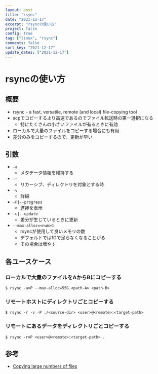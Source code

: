 ```yaml
---
layout: post
title: "rsync"
date: "2021-12-17"
excerpt: "rsyncの使い方"
project: false
config: true
tag: ["linux", "rsync"]
comments: false
sort_key: "2021-12-17"
update_dates: ["2021-12-17"]
---
```


# rsyncの使い方

## 概要
 - rsync - a fast, versatile, remote (and local) file-copying tool
 - scpでコピーするより高速であるのでファイル転送時の第一選択になる
   - 特にたくさんの小さいファイルが有るときに有効
 - ローカルで大量のファイルをコピーする場合にも有用
 - 差分のみをコピーするので、更新が早い

## 引数
 - `-a`
   - メタデータ情報を維持する
 - `-r`
   - リカーシブ、ディレクトリを対象とする時
 - `-v`
   - 詳細
 - `-P|--progress`
   - 進捗を表示
 - `-u|--update`
   - 差分が生じているときに更新
 - `--max-alloc=<num>G`
   - rsyncが使用して良いメモリの数 
   - デフォルトでは1Gで足らなくなることがる
   - その場合は増やす

## 各ユースケース

### ローカルで大量のファイルをAからBにコピーする

```console
$ rsync -avP --max-alloc=55G <path-A> <path-B>
```

### リモートホストにディレクトリごとコピーする

```console
$ rsync -r -v -P ./<source-dir> <user>@<remote>:<target-path>
```

### リモートにあるデータをディレクトリごとコピーする

```console
$ rsync -rvP <user>@<remote>:<target-path> .
```

## 参考
 - [Copying large numbers of files](https://askubuntu.com/questions/1056440/copying-large-numbers-of-files)

